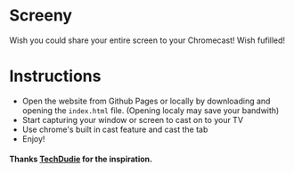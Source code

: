 # Screeny

Wish you could share your entire screen to your Chromecast! Wish fufilled!

# Instructions

- Open the website from Github Pages or locally by downloading and opening the `index.html` file. (Opening localy may save your bandwith)
- Start capturing your window or screen to cast on to your TV
- Use chrome's built in cast feature and cast the tab
- Enjoy!


#### Thanks [TechDudie](https://github.com/TechDudie) for the inspiration.
